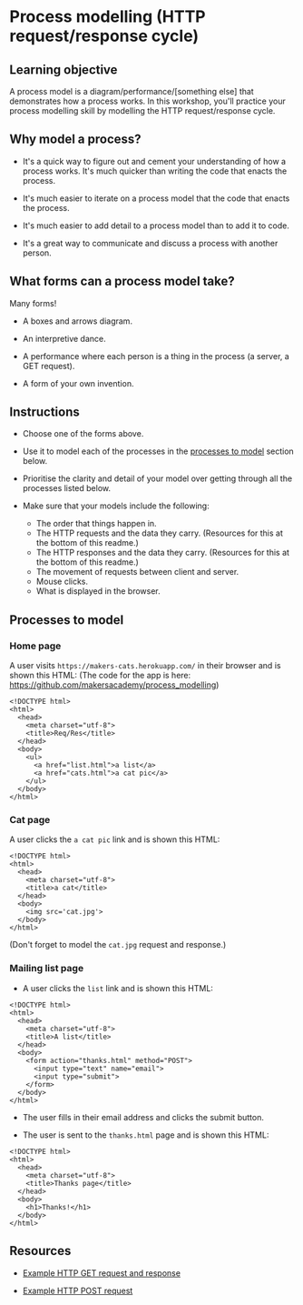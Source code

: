 # Process modelling (HTTP request/response cycle)

## Learning objective

A process model is a diagram/performance/[something else] that demonstrates how a process works.  In this workshop, you'll practice your process modelling skill by modelling the HTTP request/response cycle.

## Why model a process?

* It's a quick way to figure out and cement your understanding of how a process works.  It's much quicker than writing the code that enacts the process.

* It's much easier to iterate on a process model that the code that enacts the process.

* It's much easier to add detail to a process model than to add it to code.

* It's a great way to communicate and discuss a process with another person.

## What forms can a process model take?

Many forms!

* A boxes and arrows diagram.

* An interpretive dance.

* A performance where each person is a thing in the process (a server, a GET request).

* A form of your own invention.

## Instructions

* Choose one of the forms above.

* Use it to model each of the processes in the [processes to model](README.md#processes-to-model) section below.

* Prioritise the clarity and detail of your model over getting through all the processes listed below.

* Make sure that your models include the following:

  * The order that things happen in.
  * The HTTP requests and the data they carry. (Resources for this at the bottom of this readme.)
  * The HTTP responses and the data they carry. (Resources for this at the bottom of this readme.)
  * The movement of requests between client and server.
  * Mouse clicks.
  * What is displayed in the browser.

## Processes to model

### Home page

A user visits `https://makers-cats.herokuapp.com/` in their browser and is shown this HTML:
(The code for the app is here: https://github.com/makersacademy/process_modelling)

```
<!DOCTYPE html>
<html>
  <head>
    <meta charset="utf-8">
    <title>Req/Res</title>
  </head>
  <body>
    <ul>
      <a href="list.html">a list</a>
      <a href="cats.html">a cat pic</a>
    </ul>
  </body>
</html>

```

### Cat page

A user clicks the `a cat pic` link and is shown this HTML:

```
<!DOCTYPE html>
<html>
  <head>
    <meta charset="utf-8">
    <title>a cat</title>
  </head>
  <body>
    <img src='cat.jpg'>
  </body>
</html>

```

(Don't forget to model the `cat.jpg` request and response.)

### Mailing list page

* A user clicks the `list` link and is shown this HTML:

```
<!DOCTYPE html>
<html>
  <head>
    <meta charset="utf-8">
    <title>A list</title>
  </head>
  <body>
    <form action="thanks.html" method="POST">
      <input type="text" name="email">
      <input type="submit">
    </form>
  </body>
</html>
```

* The user fills in their email address and clicks the submit button.

* The user is sent to the `thanks.html` page and is shown this HTML:

```
<!DOCTYPE html>
<html>
  <head>
    <meta charset="utf-8">
    <title>Thanks page</title>
  </head>
  <body>
    <h1>Thanks!</h1>
  </body>
</html>
```

## Resources

* [Example HTTP GET request and response](https://www.jmarshall.com/easy/http/#sample)

* [Example HTTP POST request](https://www.jmarshall.com/easy/http/#postmethod)
